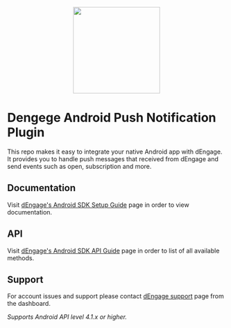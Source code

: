 <p align="center"> 
    <img width="200" src="https://user-images.githubusercontent.com/57666388/70908801-2da2b600-201d-11ea-969e-09af69e9fc7a.png">
</p>

# Dengege Android Push Notification Plugin
This repo makes it easy to integrate your native Android app with dEngage. It provides you to handle push messages that received from dEngage and send events such as open, subscription and more.
 
## Documentation
Visit [dEngage's Android SDK Setup Guide](https://docs.dengage.com/push-sdk/android) page in order to view documentation.

## API
Visit [dEngage's Android SDK API Guide](https://docs.dengage.com/push-sdk/android)  page in order to list of all available methods.

## Support
For account issues and support please contact [dEngage support](https://dengage.com) page  from the dashboard.  

*Supports Android API level 4.1.x or higher.*